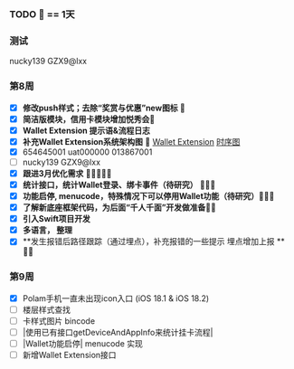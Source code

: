 ### TODO  == 1天

### 测试
nucky139 GZX9@lxx

### 第8周
- [x] **修改push样式；去除“奖赏与优惠”new图标**  
- [x] **简洁版模块，信用卡模块增加悦秀会**
- [x] **Wallet Extension 提示语&流程日志**
- [x] **补充Wallet Extension系统架构图**  [Wallet Extension](https://drive.google.com/file/d/1Kx-Gn-moqVNUAuhj7FuigXDV4Ubu3kuv/view?usp=sharing)    [时序图](https://drive.google.com/file/d/1J9yaO1zRSghvFzU2HYCdYgwu-3S7skHP/view?usp=sharing)
- [x] 654645001 uat000000   013867001   
- [ ] nucky139 GZX9@lxx
- [x] **跟进3月优化需求** 
- [x] **统计接口，统计Wallet登录、绑卡事件（待研究）** 
- [x] **功能启停, menucode，特殊情况下可以停用Wallet功能（待研究）**
- [x] **了解新底座框架代码，为后面“千人千面”开发做准备**
- [x] **引入Swift项目开发**
- [x] **多语言， 整理**
- [x] **发生报错后路径跟踪（通过埋点），补充报错的一些提示 埋点增加上报 ** 

### 第9周

- [x] Polam手机一直未出现icon入口 (iOS 18.1 & iOS 18.2)
- [ ] 楼层样式查找
- [ ] 卡样式图片 bincode
- [ ] |使用已有接口getDeviceAndAppInfo来统计挂卡流程|
- [ ] |Wallet功能启停|  menucode 实现
- [ ] 新增Wallet Extension接口
